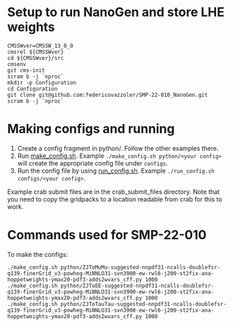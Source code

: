 # Setup to run NanoGen and store LHE weights
```
CMSSWver=CMSSW_13_0_0
cmsrel ${CMSSWver}
cd ${CMSSWver}/src
cmsenv
git cms-init
scram b -j `nproc`
mkdir -p Configuration
cd Configuration
git clone git@github.com:federicovazzoler/SMP-22-010_NanoGen.git
scram b -j `nproc`

```

# Making configs and running

1. Create a config fragment in python/<your config>. Follow the other examples there.
2. Run [make_config.sh](make_config.sh). Example `./make_config.sh python/<your config>` will create the appropriate config file under `configs`.
3. Run the config file by using [run_config.sh](run_config.sh). Example `./run_config.sh configs/<your config>`.

Example crab submit files are in the crab_submit_files directory. Note that you need to copy the gridpacks to a location readable from crab for this to work.

# Commands used for SMP-22-010

To make the configs:
```
./make_config.sh python/ZJToMuMu-suggested-nnpdf31-ncalls-doublefsr-q139-finerGrid_v3-powheg-MiNNLO31-svn3900-ew-rwl6-j200-st2fix-ana-hoppetweights-ymax20-pdf3-adds2wvars_cff.py 1000
./make_config.sh python/ZJToEE-suggested-nnpdf31-ncalls-doublefsr-q139-finerGrid_v3-powheg-MiNNLO31-svn3900-ew-rwl6-j200-st2fix-ana-hoppetweights-ymax20-pdf3-adds2wvars_cff.py 1000
./make_config.sh python/ZJToTauTau-suggested-nnpdf31-ncalls-doublefsr-q139-finerGrid_v3-powheg-MiNNLO31-svn3900-ew-rwl6-j200-st2fix-ana-hoppetweights-ymax20-pdf3-adds2wvars_cff.py 1000

```
